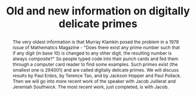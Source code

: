 ---
event_name: Algebra, Geometry, and Number Theory Seminar 
event_organization: University of South Carolina 
event_url: https://www.scagnt.org/seminar/2021/
event_date: 2021-01-29
time: 2:30-3:30pm
speaker: Michael Filaseta
speaker_url: https://people.math.sc.edu/filaseta/
speaker_affiliation: University of South Carolina
speaker_affiliation_abbr: UofSC
title: Old and new information on digitally delicate primes
abstract: The very oldest information is that Murray Klamkin posed the problem in a 1978 issue of Mathematics Magazine - "Does there exist any prime number such that if any digit (in base 10) is changed to any other digit, the resulting number is always composite?" So people typed code into their punch cards and fed them through a computer card reader to find some examples.  Such primes exist (the smallest one is 294001) and are called digitally delicate primes.  We will discuss results by Paul Erdos, by Terence Tao, and by Jackson Hopper and Paul Pollack. Then we will go into more recent work of the speaker with Jacob Juillerat and Jeremiah Southwick.  The most recent work, just completed, is with Jacob.
vid_conf_url: https://us02web.zoom.us/j/89152240695?pwd=SytlL1RpUlQ4T1JUck92d0FPV1d0QT09
vid_conf_pw: 379495
recording_url: ""
draft: false # needs to be set false to have the information published on the seminar page
categories:
- Seminar 
tags:
- Research # research, learning, ... 
---
